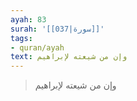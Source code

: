 ```yaml
---
ayah: 83
surah: '[[037|سورة]]'
tags:
- quran/ayah
text: وإن من شيعته لإبراهيم
---
```

> وإن من شيعته لإبراهيم
